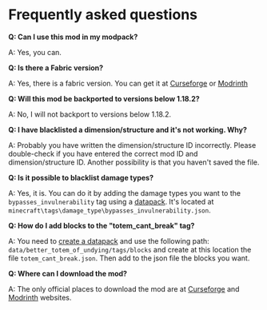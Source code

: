 # Frequently asked questions

**Q: Can I use this mod in my modpack?**

A: Yes, you can.

**Q: Is there a Fabric version?**

A: Yes, there is a fabric version. You can get it at [Curseforge](https://www.curseforge.com/minecraft/mc-mods/better-totem-of-undying-fabric) or [Modrinth](https://modrinth.com/mod/better-totem-of-undying-fabric)

**Q: Will this mod be backported to versions below 1.18.2?**

A: No, I will not backport to versions below 1.18.2.

**Q: I have blacklisted a dimension/structure and it's not working. Why?**

A: Probably you have written the dimension/structure ID incorrectly. Please double-check if you have entered the correct mod ID and dimension/structure ID. Another possibility is that you haven't saved the file.

**Q: Is it possible to blacklist damage types?**

A: Yes, it is. You can do it by adding the damage types you want to the `bypasses_invulnerability` tag using a [datapack](https://minecraft.fandom.com/wiki/Tutorials/Creating_a_data_pack). It's located at `minecraft\tags\damage_type\bypasses_invulnerability.json`.

**Q: How do I add blocks to the "totem_cant_break" tag?**

A: You need to [create a datapack](https://minecraft.fandom.com/wiki/Tutorials/Creating_a_data_pack) and use the following path: `data/better_totem_of_undying/tags/blocks` and create at this location the file `totem_cant_break.json`. Then add to the json file the blocks you want.

**Q: Where can I download the mod?**

A: The only official places to download the mod are at [Curseforge](https://www.curseforge.com/minecraft/mc-mods/better-totem-of-undying) and [Modrinth](https://modrinth.com/mod/better-totem-of-undying) websites.
